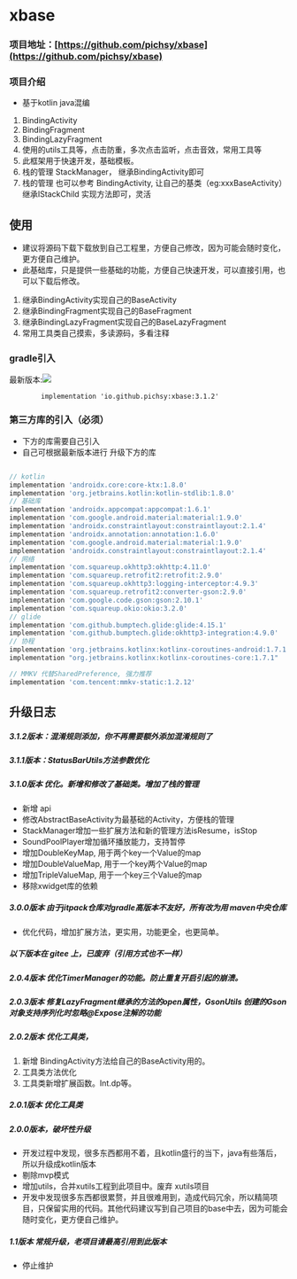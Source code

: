 # xbase

### 项目地址：[https://github.com/pichsy/xbase](https://github.com/pichsy/xbase)

### 项目介绍
- 基于kotlin java混编

1. BindingActivity
2. BindingFragment
3. BindingLazyFragment
4. 使用的utils工具等，点击防重，多次点击监听，点击音效，常用工具等
5. 此框架用于快速开发，基础模板。
6. 栈的管理 StackManager， 继承BindingActivity即可
7. 栈的管理 也可以参考 BindingActivity, 让自己的基类（eg:xxxBaseActivity）继承IStackChild 实现方法即可，灵活

## 使用

- 建议将源码下载下载放到自己工程里，方便自己修改，因为可能会随时变化，更方便自己维护。
- 此基础库，只是提供一些基础的功能，方便自己快速开发，可以直接引用，也可以下载后修改。

1. 继承BindingActivity实现自己的BaseActivity
2. 继承BindingFragment实现自己的BaseFragment
3. 继承BindingLazyFragment实现自己的BaseLazyFragment
4. 常用工具类自己摸索，多读源码，多看注释

### gradle引入

最新版本:[![](https://img.shields.io/maven-central/v/io.github.pichsy/xbase)](https://img.shields.io/maven-central/v/io.github.pichsy/xbase)

            implementation 'io.github.pichsy:xbase:3.1.2'

### 第三方库的引入（必须）

- 下方的库需要自己引入
- 自己可根据最新版本进行 升级下方的库

```groovy

// kotlin
implementation 'androidx.core:core-ktx:1.8.0'
implementation 'org.jetbrains.kotlin:kotlin-stdlib:1.8.0'
// 基础库
implementation 'androidx.appcompat:appcompat:1.6.1'
implementation 'com.google.android.material:material:1.9.0'
implementation 'androidx.constraintlayout:constraintlayout:2.1.4'
implementation 'androidx.annotation:annotation:1.6.0'
implementation 'com.google.android.material:material:1.9.0'
implementation 'androidx.constraintlayout:constraintlayout:2.1.4'
// 网络
implementation 'com.squareup.okhttp3:okhttp:4.11.0'
implementation 'com.squareup.retrofit2:retrofit:2.9.0'
implementation 'com.squareup.okhttp3:logging-interceptor:4.9.3'
implementation 'com.squareup.retrofit2:converter-gson:2.9.0'
implementation 'com.google.code.gson:gson:2.10.1'
implementation 'com.squareup.okio:okio:3.2.0'
// glide
implementation 'com.github.bumptech.glide:glide:4.15.1'
implementation 'com.github.bumptech.glide:okhttp3-integration:4.9.0'
// 协程
implementation 'org.jetbrains.kotlinx:kotlinx-coroutines-android:1.7.1'
implementation "org.jetbrains.kotlinx:kotlinx-coroutines-core:1.7.1"

// MMKV 代替SharedPreference, 强力推荐
implementation 'com.tencent:mmkv-static:1.2.12'

```

## 升级日志

##### 3.1.2版本：混淆规则添加，你不再需要额外添加混淆规则了
##### 3.1.1版本：StatusBarUtils方法参数优化
##### 3.1.0版本 优化。新增和修改了基础类。增加了栈的管理
- 新增 api
- 修改AbstractBaseActivity为最基础的Activity，方便栈的管理
- StackManager增加一些扩展方法和新的管理方法isResume，isStop
- SoundPoolPlayer增加循环播放能力，支持暂停
- 增加DoubleKeyMap, 用于两个key一个Value的map
- 增加DoubleValueMap, 用于一个key两个Value的map
- 增加TripleValueMap, 用于一个key三个Value的map
- 移除xwidget库的依赖

##### 3.0.0版本 由于jitpack仓库对gradle高版本不友好，所有改为用 maven中央仓库
- 优化代码，增加扩展方法，更实用，功能更全，也更简单。

##### 以下版本在 gitee 上，已废弃（引用方式也不一样）
##### 2.0.4版本 优化TimerManager的功能。防止重复开启引起的崩溃。

##### 2.0.3版本 修复LazyFragment继承的方法的open属性，GsonUtils 创建的Gson对象支持序列化时忽略@Expose注解的功能

##### 2.0.2版本 优化工具类，

1. 新增 BindingActivity方法给自己的BaseActivity用的。
2. 工具类方法优化
3. 工具类新增扩展函数。Int.dp等。

##### 2.0.1版本 优化工具类

##### 2.0.0版本，破坏性升级

- 开发过程中发现，很多东西都用不着，且kotlin盛行的当下，java有些落后，所以升级成kotlin版本
- 剔除mvp模式
- 增加utils，合并xutils工程到此项目中。废弃 xutils项目
- 开发中发现很多东西都很累赘，并且很难用到，造成代码冗余，所以精简项目，只保留实用的代码。其他代码建议写到自己项目的base中去，因为可能会随时变化，更方便自己维护。

##### 1.1版本 常规升级，老项目请最高引用到此版本

- 停止维护


